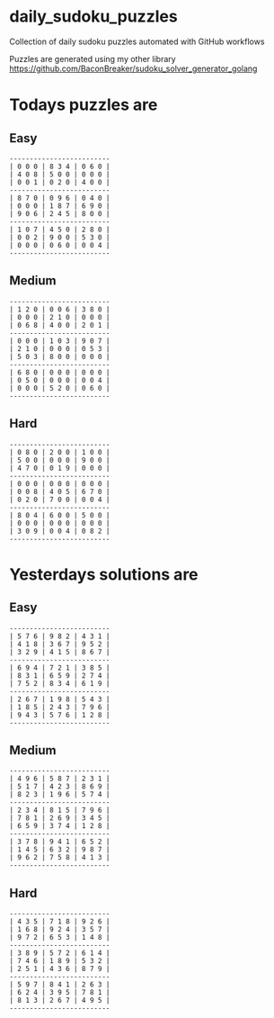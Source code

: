 
# daily_sudoku_puzzles 

Collection of daily sudoku puzzles automated with GitHub workflows 

Puzzles are generated using my other library https://github.com/BaconBreaker/sudoku_solver_generator_golang 
 

# Todays puzzles are 

## Easy 

```
-------------------------
| 0 0 0 | 8 3 4 | 0 6 0 | 
| 4 0 8 | 5 0 0 | 0 0 0 | 
| 0 0 1 | 0 2 0 | 4 0 0 | 
-------------------------
| 8 7 0 | 0 9 6 | 0 4 0 | 
| 0 0 0 | 1 8 7 | 6 9 0 | 
| 9 0 6 | 2 4 5 | 8 0 0 | 
-------------------------
| 1 0 7 | 4 5 0 | 2 8 0 | 
| 0 0 2 | 9 0 0 | 5 3 0 | 
| 0 0 0 | 0 6 0 | 0 0 4 | 
-------------------------
```
## Medium 

```
-------------------------
| 1 2 0 | 0 0 6 | 3 8 0 | 
| 0 0 0 | 2 1 0 | 0 0 0 | 
| 0 6 8 | 4 0 0 | 2 0 1 | 
-------------------------
| 0 0 0 | 1 0 3 | 9 0 7 | 
| 2 1 0 | 0 0 0 | 0 5 3 | 
| 5 0 3 | 8 0 0 | 0 0 0 | 
-------------------------
| 6 8 0 | 0 0 0 | 0 0 0 | 
| 0 5 0 | 0 0 0 | 0 0 4 | 
| 0 0 0 | 5 2 0 | 0 6 0 | 
-------------------------
```
## Hard 

```
-------------------------
| 0 8 0 | 2 0 0 | 1 0 0 | 
| 5 0 0 | 0 0 0 | 9 0 0 | 
| 4 7 0 | 0 1 9 | 0 0 0 | 
-------------------------
| 0 0 0 | 0 0 0 | 0 0 0 | 
| 0 0 8 | 4 0 5 | 6 7 0 | 
| 0 2 0 | 7 0 0 | 0 0 4 | 
-------------------------
| 8 0 4 | 6 0 0 | 5 0 0 | 
| 0 0 0 | 0 0 0 | 0 0 0 | 
| 3 0 9 | 0 0 4 | 0 8 2 | 
-------------------------
```
# Yesterdays solutions are 

## Easy 

```
-------------------------
| 5 7 6 | 9 8 2 | 4 3 1 | 
| 4 1 8 | 3 6 7 | 9 5 2 | 
| 3 2 9 | 4 1 5 | 8 6 7 | 
-------------------------
| 6 9 4 | 7 2 1 | 3 8 5 | 
| 8 3 1 | 6 5 9 | 2 7 4 | 
| 7 5 2 | 8 3 4 | 6 1 9 | 
-------------------------
| 2 6 7 | 1 9 8 | 5 4 3 | 
| 1 8 5 | 2 4 3 | 7 9 6 | 
| 9 4 3 | 5 7 6 | 1 2 8 | 
-------------------------
```
## Medium 

```
-------------------------
| 4 9 6 | 5 8 7 | 2 3 1 | 
| 5 1 7 | 4 2 3 | 8 6 9 | 
| 8 2 3 | 1 9 6 | 5 7 4 | 
-------------------------
| 2 3 4 | 8 1 5 | 7 9 6 | 
| 7 8 1 | 2 6 9 | 3 4 5 | 
| 6 5 9 | 3 7 4 | 1 2 8 | 
-------------------------
| 3 7 8 | 9 4 1 | 6 5 2 | 
| 1 4 5 | 6 3 2 | 9 8 7 | 
| 9 6 2 | 7 5 8 | 4 1 3 | 
-------------------------
```
## Hard 

```
-------------------------
| 4 3 5 | 7 1 8 | 9 2 6 | 
| 1 6 8 | 9 2 4 | 3 5 7 | 
| 9 7 2 | 6 5 3 | 1 4 8 | 
-------------------------
| 3 8 9 | 5 7 2 | 6 1 4 | 
| 7 4 6 | 1 8 9 | 5 3 2 | 
| 2 5 1 | 4 3 6 | 8 7 9 | 
-------------------------
| 5 9 7 | 8 4 1 | 2 6 3 | 
| 6 2 4 | 3 9 5 | 7 8 1 | 
| 8 1 3 | 2 6 7 | 4 9 5 | 
-------------------------
```
